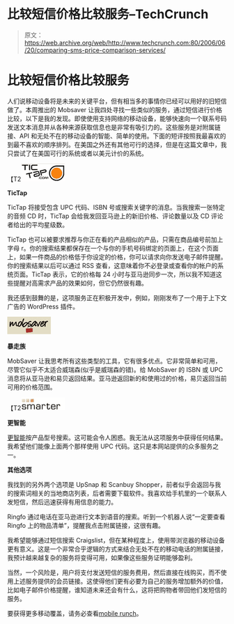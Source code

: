 # 比较短信价格比较服务–TechCrunch

> 原文：<https://web.archive.org/web/http://www.techcrunch.com:80/2006/06/20/comparing-sms-price-comparison-services/>

# 比较短信价格比较服务

人们说移动设备将是未来的关键平台，但有相当多的事情你已经可以用好的旧短信做了。本周推出的 Mobsaver 让我四处寻找一些类似的服务，通过短信进行价格比较，以下是我的发现。即使使用支持网络的移动设备，能够快速向一个联系号码发送文本消息并从各种来源获取信息也是非常有吸引力的。这些服务是对附属链接、API 和无处不在的移动设备的智能、简单的使用。下面的短评按照我最喜欢的到最不喜欢的顺序排列。在美国之外还有其他可行的选择，但是在这篇文章中，我只尝试了在美国可行的系统或者以美元计价的系统。

【T2![smarterlogo.jpg](img/d275f98b406018ce5204fb70cfa2235c.png)

**TicTap**

TicTap 将接受包含 UPC 代码、ISBN 号或搜索关键字的消息。当我搜索一张特定的音频 CD 时，TicTap 会给我发回亚马逊上的新旧价格、评论数量以及 CD 评论者给出的平均星级数。

TicTap 也可以被要求推荐与你正在看的产品相似的产品，只需在商品编号前加上字母 r。你的搜索结果都保存在一个与你的手机号码绑定的页面上，在这个页面上，如果一件商品的价格低于你设定的价格，你可以请求向你发送电子邮件提醒。你的搜索结果以后可以通过 RSS 查看，这意味着你不必登录或查看你的帐户的系统页面。TicTap 表示，它的价格每 24 小时与亚马逊同步一次，所以我不知道这些提醒对高需求产品的效果如何，但它仍然很有趣。

我还感到鼓舞的是，这项服务正在积极开发中，例如，刚刚发布了一个用于上下文广告的 WordPress 插件。

[![](img/6557c15a780bb559d096ab431cf48516.png)](https://web.archive.org/web/20201129080905/http://mobsaver.com/)

**暴走族**

MobSaver 让我思考所有这些类型的工具，它有很多优点。它非常简单和可用，尽管它似乎不太适合威瑞森(似乎是威瑞森的错)。给 MobSaver 的 ISBN 或 UPC 消息将从亚马逊和易贝返回结果。亚马逊返回新的和使用过的价格，易贝返回当前可用的价格范围。

【T2![](img/1b17c52db7ddf29fbafbcbbe04d3c9b4.png)

**更智能**

[更智能](https://web.archive.org/web/20201129080905/http://smarter.com/)按产品型号搜索。这可能会令人困惑。我无法从这项服务中获得任何结果。我希望他们能像上面两个那样使用 UPC 代码。这只是本网站提供的众多服务之一。

**其他选项**

我找到的另外两个选项是 UpSnap 和 Scanbuy Shopper，前者似乎会返回与我的搜索词相关的当地商店列表，后者需要下载软件。我喜欢给手机里的一个联系人发短信，然后迅速获得有用信息的能力。

Ringfo 通过电话在亚马逊进行文本到语音的搜索。听到一个机器人说“一定要查看 Ringfo 上的物品清单”，提醒我点击附属链接，这很有趣。

我希望能够通过短信搜索 Craigslist，但在某种程度上，使用带浏览器的移动设备更有意义。这是一个非常合乎逻辑的方式来结合无处不在的移动电话的附属链接，我预计越来越复杂的服务将变得可用，如果像这些服务证明能够盈利。

当然，一个风险是，用户将支付发送短信的服务费用，然后直接在线购买，而不使用上述服务提供的会员链接。这使得他们更有必要为自己的服务增加额外的价值，比如电子邮件价格提醒，谁知道未来还会有什么，这将把购物者带回他们发短信的服务。

要获得更多移动覆盖，请务必查看[mobile runch](https://web.archive.org/web/20201129080905/http://mobilecrunch.com/)。